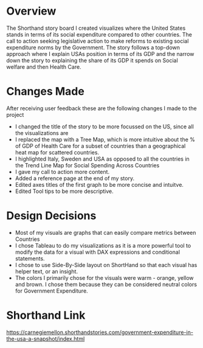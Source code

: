

# Overview
The Shorthand story board I created visualizes where the United States stands in terms of its social expenditure compared to other countries.
The call to action seeking legislative action to make reforms to existing social expenditure norms by the Government.
The story follows a top-down approach where I explain USAs position in terms of its GDP and the narrow down the story to explaining the share of its GDP it spends on Social welfare and then Health Care. 

# Changes Made

After receiving user feedback these are the following changes I made to the project
  - I changed the title of the story to be more focussed on the US, since all the visualizations are 
  - I replaced the map with a Tree Map, which is more intuitive about the % of GDP of Health Care for a subset of countries than a geographical heat map for scattered countries.
  - I highlighted Italy, Sweden and USA as opposed to all the countries in the Trend Line Map for Social Spending Across Countries
  - I gave my call to action more content.
  - Added a reference page at the end of my story.
  - Edited axes titles of the first graph to be more concise and intuitve.
  - Edited Tool tips to be more descriptive.
  
 
 # Design Decisions
 
 - Most of my visuals are graphs that can easily compare  metrics between Countries
 - I chose Tableau to do my visualizations as it is a more powerful tool to modify the data for a visual with DAX expressions and conditional statements.
 - I chose to use Side-By-Side layout on ShortHand so that each visual has helper text, or an insight.
 - The colors I primarily chose for the visuals were warm - orange, yellow and brown. I chose them because they can be considered neutral colors for Government   Expenditure.

# Shorthand Link
https://carnegiemellon.shorthandstories.com/government-expenditure-in-the-usa-a-snapshot/index.html

<script src="https://carnegiemellon.shorthandstories.com/government-expenditure-in-the-usa-a-snapshot/embed.js"></script>






